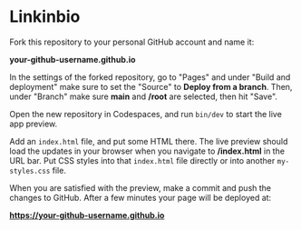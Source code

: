 # Linkinbio

Fork this repository to your personal GitHub account and name it:

**your-github-username.github.io**

In the settings of the forked repository, go to "Pages" and under "Build and deployment" make sure to set the "Source" to **Deploy from a branch**. Then, under "Branch" make sure **main** and **/root** are selected, then hit "Save".

Open the new repository in Codespaces, and run `bin/dev` to start the live app preview.

Add an `index.html` file, and put some HTML there. The live preview should load the updates in your browser when you navigate to **/index.html** in the URL bar. Put CSS styles into that `index.html` file directly or into another `my-styles.css` file.

When you are satisfied with the preview, make a commit and push the changes to GitHub. After a few minutes your page will be deployed at:

**https://your-github-username.github.io**
